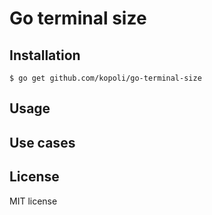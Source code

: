 # Go terminal size

## Installation

```
$ go get github.com/kopoli/go-terminal-size
```

## Usage

## Use cases

## License

MIT license
